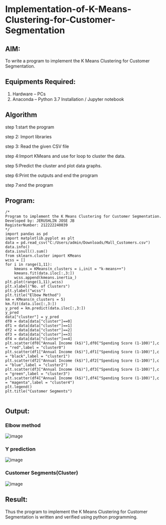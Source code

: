 
# Implementation-of-K-Means-Clustering-for-Customer-Segmentation
## AIM:
To write a program to implement the K Means Clustering for Customer Segmentation.

## Equipments Required:
1. Hardware – PCs
2. Anaconda – Python 3.7 Installation / Jupyter notebook

## Algorithm

step 1:start the program

step 2: Import libraries

step 3: Read the given CSV file

step 4:Import KMeans and use for loop to cluster the data.

step 5:Predict the cluster and plot data graphs.

step 6:Print the outputs and end the program

step 7:end the program

## Program:
```
/*
Program to implement the K Means Clustering for Customer Segmentation.
Developed by: JERUSHLIN JOSE JB
RegisterNumber: 212222240039
*/
import pandas as pd
import matplotlib.pyplot as plt
data = pd.read_csv("C:/Users/admin/Downloads/Mall_Customers.csv")
data.info()
data.isnull().sum()
from sklearn.cluster import KMeans
wcss = []
for i in range(1,11):
    kmeans = KMeans(n_clusters = i,init = "k-means++")
    kmeans.fit(data.iloc[:,3:])
    wcss.append(kmeans.inertia_)
plt.plot(range(1,11),wcss)
plt.xlabel("No. of Clusters")
plt.ylabel("wcss")
plt.title("Elbow Method")
km = KMeans(n_clusters = 5)
km.fit(data.iloc[:,3:])
y_pred = km.predict(data.iloc[:,3:])
y_pred
data["cluster"] = y_pred
df0 = data[data["cluster"]==0]
df1 = data[data["cluster"]==1]
df2 = data[data["cluster"]==2]
df3 = data[data["cluster"]==3]
df4 = data[data["cluster"]==4]
plt.scatter(df0["Annual Income (k$)"],df0["Spending Score (1-100)"],c = "red",label = "cluster0")
plt.scatter(df1["Annual Income (k$)"],df1["Spending Score (1-100)"],c = "black",label = "cluster1")
plt.scatter(df2["Annual Income (k$)"],df2["Spending Score (1-100)"],c = "blue",label = "cluster2")
plt.scatter(df3["Annual Income (k$)"],df3["Spending Score (1-100)"],c = "green",label = "cluster3")
plt.scatter(df4["Annual Income (k$)"],df4["Spending Score (1-100)"],c = "magenta",label = "cluster4")
plt.legend()
plt.title("Customer Segments")


```

## Output:
### Elbow method

![image](https://github.com/user-attachments/assets/c593283c-02df-43bd-8fcb-52bf61963e97)

### Y prediction

![image](https://github.com/user-attachments/assets/75055aeb-f8d9-49b9-b916-f182cb23ca83)


### Customer Segments(Cluster)

![image](https://github.com/user-attachments/assets/bd7f7ce6-f287-4426-ac82-98c0e7ff58da)


## Result:
Thus the program to implement the K Means Clustering for Customer Segmentation is written and verified using python programming.

